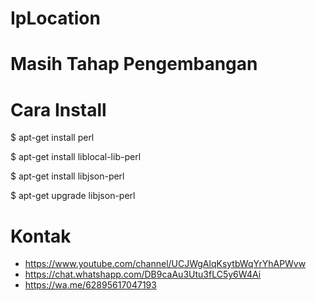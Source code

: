 # IpLocation

# Masih Tahap Pengembangan
# Cara Install
  $ apt-get install perl
  
  $ apt-get install liblocal-lib-perl

  $ apt-get install libjson-perl

  $ apt-get upgrade libjson-perl
  
  
  # Kontak
  
 - https://www.youtube.com/channel/UCJWgAlqKsytbWqYrYhAPWvw
 - https://chat.whatshapp.com/DB9caAu3Utu3fLC5y6W4Ai
 - https://wa.me/62895617047193

